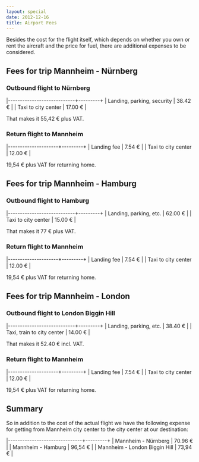 ```yaml
---
layout: special
date: 2012-12-16
title: Airport Fees
---
```

Besides the cost for the flight itself, which depends on whether you own or rent the aircraft and the price for fuel, there are additional expenses to be considered.

## Fees for trip Mannheim - Nürnberg

### Outbound flight to Nürnberg

|----------------------------+---------+
| Landing, parking, security | 38.42 € |
| Taxi to city center        | 17.00 € |

That makes it 55,42 € plus VAT.

### Return flight to Mannheim

|---------------------+---------+
| Landing fee         | 7.54 €  |
| Taxi to city center | 12.00 € |

19,54 € plus VAT for returning home.

## Fees for trip Mannheim - Hamburg

### Outbound flight to Hamburg

|----------------------------+---------+
| Landing, parking, etc.     | 62.00 € |
| Taxi to city center        | 15.00 € |

That makes it 77 € plus VAT.

### Return flight to Mannheim

|---------------------+---------+
| Landing fee         | 7.54 €  |
| Taxi to city center | 12.00 € |

19,54 € plus VAT for returning home.

## Fees for trip Mannheim - London

### Outbound flight to London Biggin Hill

|----------------------------+---------+
| Landing, parking, etc.     | 38.40 € |
| Taxi, train to city center | 14.00 € |

That makes it 52.40 € incl. VAT.

### Return flight to Mannheim

|---------------------+---------+
| Landing fee         | 7.54 €  |
| Taxi to city center | 12.00 € |

19,54 € plus VAT for returning home.

## Summary
So in addition to the cost of the actual flight we have the following expense for getting from Mannheim city center to the city center at our destination:

|-------------------------------+---------+
| Mannheim - Nürnberg           | 70.96 € |
| Mannheim - Hamburg            | 96,54 € |
| Mannheim - London Biggin Hill | 73,94 € |
